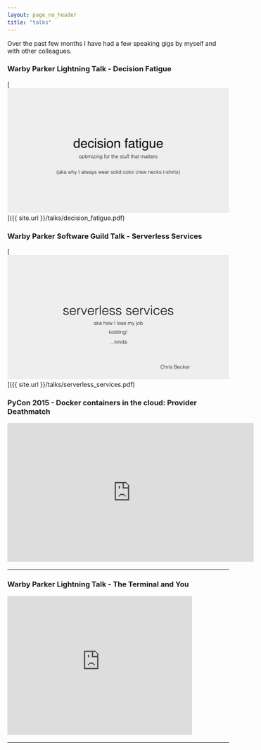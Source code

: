 ```yaml
---
layout: page_no_header
title: "talks"
---
```


Over the past few months I have had a few speaking gigs by myself and with other
colleagues.

### Warby Parker Lightning Talk - Decision Fatigue

[![Decision Fatigue](decision_fatigue.png)]({{ site.url }}/talks/decision_fatigue.pdf)

### Warby Parker Software Guild Talk - Serverless Services

[![Serverless Services](serverless_services.png)]({{ site.url }}/talks/serverless_services.pdf)

### PyCon 2015 - Docker containers in the cloud: Provider Deathmatch

<iframe width="560" height="315" src="https://www.youtube.com/embed/yT2H-H39284" frameborder="0" allowfullscreen></iframe>

<hr />

### Warby Parker Lightning Talk - The Terminal and You

<iframe width="420" height="315" src="https://www.youtube.com/embed/JJoFlTDEaV0" frameborder="0" allowfullscreen></iframe>

<hr />

